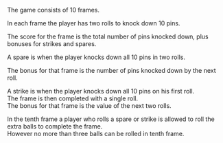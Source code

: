 The game consists of 10 frames.  

In each frame the player has two rolls to knock down 
10 pins.  

The score for the frame is the total number of pins 
knocked down, 
plus bonuses for strikes and spares.

A spare is when the player knocks down all 10 pins 
in two rolls.  

The bonus for that frame is the number of pins 
knocked down by the next roll.  

A strike is when the player knocks down all 10 pins 
on his first roll.  
The frame is then completed with a single roll.  
The bonus for that frame is the value of the next 
two rolls.

In the tenth frame a player who rolls a spare 
or strike is allowed to roll the extra balls 
to complete the frame.  
However no more than three balls can be rolled in 
tenth frame.


